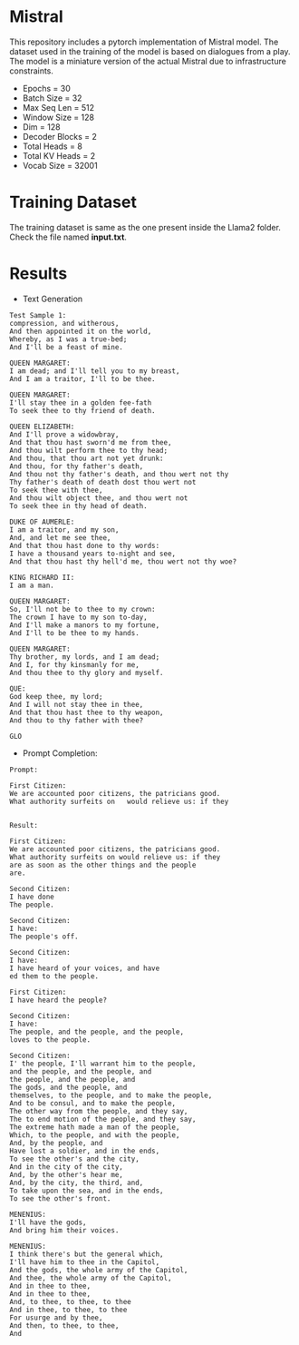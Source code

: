 # Mistral
This repository includes a pytorch implementation of Mistral model. The dataset used in the training of the model is based
on dialogues from a play. The model is a miniature version of the actual Mistral due to infrastructure constraints.

* Epochs = 30
* Batch Size = 32
* Max Seq Len = 512
* Window Size = 128
* Dim = 128
* Decoder Blocks = 2
* Total Heads = 8
* Total KV Heads = 2
* Vocab Size = 32001

# Training Dataset
The training dataset is same as the one present inside the Llama2 folder. Check the file named **input.txt**.

# Results

* Text Generation
```
Test Sample 1:
compression, and witherous,
And then appointed it on the world,
Whereby, as I was a true-bed;
And I'll be a feast of mine.

QUEEN MARGARET:
I am dead; and I'll tell you to my breast,
And I am a traitor, I'll to be thee.

QUEEN MARGARET:
I'll stay thee in a golden fee-fath
To seek thee to thy friend of death.

QUEEN ELIZABETH:
And I'll prove a widowbray,
And that thou hast sworn'd me from thee,
And thou wilt perform thee to thy head;
And thou, that thou art not yet drunk:
And thou, for thy father's death,
And thou not thy father's death, and thou wert not thy
Thy father's death of death dost thou wert not
To seek thee with thee,
And thou wilt object thee, and thou wert not
To seek thee in thy head of death.

DUKE OF AUMERLE:
I am a traitor, and my son,
And, and let me see thee,
And that thou hast done to thy words:
I have a thousand years to-night and see,
And that thou hast thy hell'd me, thou wert not thy woe?

KING RICHARD II:
I am a man.

QUEEN MARGARET:
So, I'll not be to thee to my crown:
The crown I have to my son to-day,
And I'll make a manors to my fortune,
And I'll to be thee to my hands.

QUEEN MARGARET:
Thy brother, my lords, and I am dead;
And I, for thy kinsmanly for me,
And thou thee to thy glory and myself.

QUE:
God keep thee, my lord;
And I will not stay thee in thee,
And that thou hast thee to thy weapon,
And thou to thy father with thee?

GLO
```

* Prompt Completion:
```
Prompt:

First Citizen:
We are accounted poor citizens, the patricians good.
What authority surfeits on   would relieve us: if they


Result:

First Citizen:
We are accounted poor citizens, the patricians good.
What authority surfeits on would relieve us: if they
are as soon as the other things and the people
are.
 
Second Citizen:
I have done
The people.
 
Second Citizen:
I have:
The people's off.
 
Second Citizen:
I have:
I have heard of your voices, and have
ed them to the people.
 
First Citizen:
I have heard the people?

Second Citizen:
I have:
The people, and the people, and the people,
loves to the people.

Second Citizen:
I' the people, I'll warrant him to the people,
and the people, and the people, and
the people, and the people, and
The gods, and the people, and
themselves, to the people, and to make the people,
And to be consul, and to make the people,
The other way from the people, and they say,
The to end motion of the people, and they say,
The extreme hath made a man of the people,
Which, to the people, and with the people,
And, by the people, and
Have lost a soldier, and in the ends,
To see the other's and the city,
And in the city of the city,
And, by the other's hear me,
And, by the city, the third, and,
To take upon the sea, and in the ends,
To see the other's front.

MENENIUS:
I'll have the gods,
And bring him their voices.

MENENIUS:
I think there's but the general which,
I'll have him to thee in the Capitol,
And the gods, the whole army of the Capitol,
And thee, the whole army of the Capitol,
And in thee to thee,
And in thee to thee,
And, to thee, to thee, to thee
And in thee, to thee, to thee
For usurge and by thee,
And then, to thee, to thee,
And
```